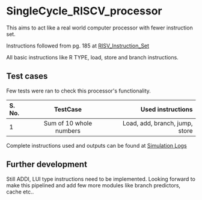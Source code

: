# SingleCycle_RISCV_processor
This aims to act like a real world computer processor with fewer instruction set.

Instructions followed from pg. 185 at [RISV_Instruction_Set](https://lists.riscv.org/g/tech-unprivileged/attachment/535/0/unpriv-isa-asciidoc.pdf#page=194)

All basic instructions like R TYPE, load, store and branch instructions.

## Test cases
Few tests were ran to check this processor's functionality.

| S. No. | TestCase | Used instructions |
|:-----------|:------------:|------------:|
| 1     | Sum of 10 whole numbers       | Load, add, branch, jump, store      |

Complete instructions used and outputs can be found at [Simulation Logs](https://uma899.github.io/SingleCycle_RISCV_processor/)

## Further development
Still ADDI, LUI type instructions need to be implemented. Looking forward to make this pipelined and add few more modules like branch predictors, cache etc..